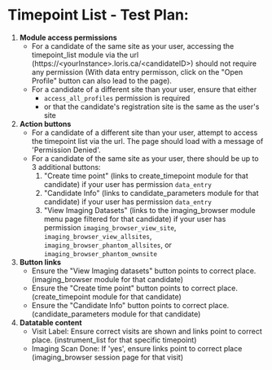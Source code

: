 # Timepoint List - Test Plan:

1.  **Module access permissions**
    - For a candidate of the same site as your user, accessing the timepoint_list module via the url (https://\<yourInstance>\.loris.ca/\<candidateID\>) should not require any permission (With data entry permisson, click on the "Open Profile" button can also lead to the page).
    - For a candidate of a different site than your user, ensure that either 
        - `access_all_profiles` permission is required 
        - or that the candidate's registration site is the same as the user's site
2. **Action buttons** 
    - For a candidate of a different site than your user, attempt to access the timepoint list via the url. The page should load with a message of 'Permission Denied'.
    - For a candidate of the same site as your user, there should be up to 3 additional buttons:
        1. "Create time point" (links to create_timepoint module for that candidate) if your user has permission `data_entry`
        2. "Candidate Info" (links to candidate_parameters module for that candidate) if your user has permission `data_entry`
        3. "View Imaging Datasets" (links to the imaging_browser module menu page filtered for that candidate) if your user has permission `imaging_browser_view_site`, `imaging_browser_view_allsites`, `imaging_browser_phantom_allsites`, or `imaging_browser_phantom_ownsite`
3.  **Button links**
    - Ensure the "View Imaging datasets" button points to correct place. (imaging_browser module for that candidate)
    - Ensure the "Create time point" button points to correct place. (create_timepoint module for that candidate)
    - Ensure the "Candidate Info" button points to correct place. (candidate_parameters module for that candidate)
5.  **Datatable content**
    - Visit Label: Ensure correct visits are shown and links point to correct place. (instrument_list for that specific timepoint)
    - Imaging Scan Done: If 'yes', ensure links point to correct place (imaging_browser session page for that visit)

